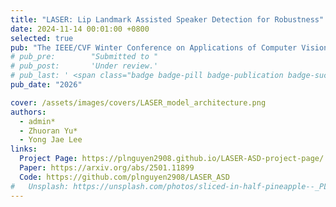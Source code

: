 ```yaml
---
title: "LASER: Lip Landmark Assisted Speaker Detection for Robustness"
date: 2024-11-14 00:01:00 +0800
selected: true
pub: "The IEEE/CVF Winter Conference on Applications of Computer Vision (WACV)"
# pub_pre:        "Submitted to "
# pub_post:       'Under review.'
# pub_last: ' <span class="badge badge-pill badge-publication badge-success">Spotlight</span>'
pub_date: "2026"

cover: /assets/images/covers/LASER_model_architecture.png
authors:
  - admin*
  - Zhuoran Yu*
  - Yong Jae Lee
links:
  Project Page: https://plnguyen2908.github.io/LASER-ASD-project-page/
  Paper: https://arxiv.org/abs/2501.11899
  Code: https://github.com/plnguyen2908/LASER_ASD
#   Unsplash: https://unsplash.com/photos/sliced-in-half-pineapple--_PLJZmHZzk
---
```

